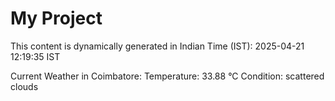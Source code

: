 # My Project

This content is dynamically generated in Indian Time (IST): 2025-04-21 12:19:35 IST


Current Weather in Coimbatore:
Temperature: 33.88 °C
Condition: scattered clouds
